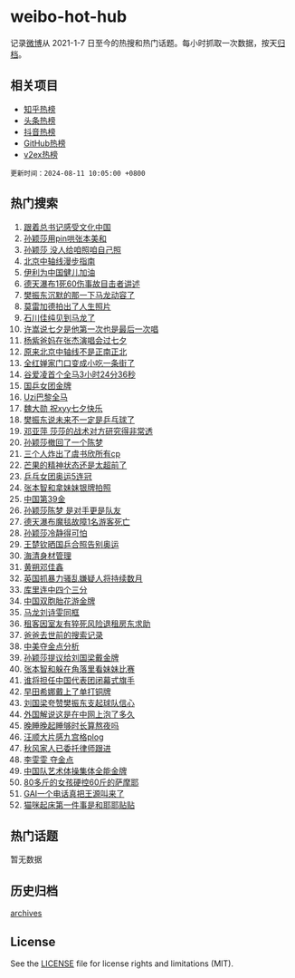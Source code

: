# weibo-hot-hub

记录[微博](https://www.weibo.com)从 2021-1-7 日至今的热搜和热门话题。每小时抓取一次数据，按天[归档](archives)。

## 相关项目

- [知乎热榜](https://github.com/lonnyzhang423/zhihu-hot-hub)
- [头条热榜](https://github.com/lonnyzhang423/toutiao-hot-hub)
- [抖音热榜](https://github.com/lonnyzhang423/douyin-hot-hub)
- [GitHub热榜](https://github.com/lonnyzhang423/github-hot-hub)
- [v2ex热榜](https://github.com/lonnyzhang423/v2ex-hot-hub)


`更新时间：2024-08-11 10:05:00 +0800`

## 热门搜索

1. [跟着总书记感受文化中国](https://m.weibo.cn/search?containerid=100103type%3D1%26t%3D10%26q%3D%23%E8%B7%9F%E7%9D%80%E6%80%BB%E4%B9%A6%E8%AE%B0%E6%84%9F%E5%8F%97%E6%96%87%E5%8C%96%E4%B8%AD%E5%9B%BD%23&stream_entry_id=51&isnewpage=1&extparam=seat%3D1%26stream_entry_id%3D51%26c_type%3D51%26dgr%3D0%26cate%3D10103%26q%3D%2523%25E8%25B7%259F%25E7%259D%2580%25E6%2580%25BB%25E4%25B9%25A6%25E8%25AE%25B0%25E6%2584%259F%25E5%258F%2597%25E6%2596%2587%25E5%258C%2596%25E4%25B8%25AD%25E5%259B%25BD%2523%26pos%3D0%26filter_type%3Drealtimehot%26display_time%3D1723341899%26pre_seqid%3D172334189917601831792)
1. [孙颖莎用pin哄张本美和](https://m.weibo.cn/search?containerid=100103type%3D1%26t%3D10%26q%3D%23%E5%AD%99%E9%A2%96%E8%8E%8E%E7%94%A8pin%E5%93%84%E5%BC%A0%E6%9C%AC%E7%BE%8E%E5%92%8C%23&stream_entry_id=31&isnewpage=1&extparam=seat%3D1%26stream_entry_id%3D31%26q%3D%2523%25E5%25AD%2599%25E9%25A2%2596%25E8%258E%258E%25E7%2594%25A8pin%25E5%2593%2584%25E5%25BC%25A0%25E6%259C%25AC%25E7%25BE%258E%25E5%2592%258C%2523%26dgr%3D0%26band_rank%3D1%26pos%3D0%26filter_type%3Drealtimehot%26c_type%3D31%26lcate%3D5001%26cate%3D5001%26realpos%3D1%26flag%3D1%26display_time%3D1723341899%26pre_seqid%3D172334189917601831792)
1. [孙颖莎 没人给咱照咱自己照](https://m.weibo.cn/search?containerid=100103type%3D1%26t%3D10%26q%3D%E5%AD%99%E9%A2%96%E8%8E%8E+%E6%B2%A1%E4%BA%BA%E7%BB%99%E5%92%B1%E7%85%A7%E5%92%B1%E8%87%AA%E5%B7%B1%E7%85%A7&stream_entry_id=31&isnewpage=1&extparam=seat%3D1%26stream_entry_id%3D31%26q%3D%25E5%25AD%2599%25E9%25A2%2596%25E8%258E%258E%2520%25E6%25B2%25A1%25E4%25BA%25BA%25E7%25BB%2599%25E5%2592%25B1%25E7%2585%25A7%25E5%2592%25B1%25E8%2587%25AA%25E5%25B7%25B1%25E7%2585%25A7%26dgr%3D0%26band_rank%3D2%26pos%3D1%26filter_type%3Drealtimehot%26c_type%3D31%26lcate%3D5001%26cate%3D5001%26realpos%3D2%26flag%3D1%26display_time%3D1723341899%26pre_seqid%3D172334189917601831792)
1. [北京中轴线漫步指南](https://m.weibo.cn/search?containerid=100103type%3D1%26t%3D10%26q%3D%23%E5%8C%97%E4%BA%AC%E4%B8%AD%E8%BD%B4%E7%BA%BF%E6%BC%AB%E6%AD%A5%E6%8C%87%E5%8D%97%23&stream_entry_id=31&isnewpage=1&extparam=seat%3D1%26stream_entry_id%3D31%26q%3D%2523%25E5%258C%2597%25E4%25BA%25AC%25E4%25B8%25AD%25E8%25BD%25B4%25E7%25BA%25BF%25E6%25BC%25AB%25E6%25AD%25A5%25E6%258C%2587%25E5%258D%2597%2523%26dgr%3D0%26band_rank%3D3%26pos%3D2%26filter_type%3Drealtimehot%26c_type%3D31%26lcate%3D5001%26cate%3D5001%26realpos%3D3%26flag%3D0%26display_time%3D1723341899%26pre_seqid%3D172334189917601831792)
1. [伊利为中国健儿加油](https://m.weibo.cn/search?containerid=100103type%3D1%26t%3D10%26q%3D%23%E4%BC%8A%E5%88%A9%E4%B8%BA%E4%B8%AD%E5%9B%BD%E5%81%A5%E5%84%BF%E5%8A%A0%E6%B2%B9%23&stream_entry_id=31&isnewpage=1&extparam=seat%3D1%26stream_entry_id%3D31%26q%3D%2523%25E4%25BC%258A%25E5%2588%25A9%25E4%25B8%25BA%25E4%25B8%25AD%25E5%259B%25BD%25E5%2581%25A5%25E5%2584%25BF%25E5%258A%25A0%25E6%25B2%25B9%2523%26dgr%3D0%26band_rank%3D4%26adid%3D250066%26is_ad_pos%3D1%26filter_type%3Drealtimehot%26topic_ad%3D1%26c_type%3D31%26lcate%3D5001%26pos%3D3%26cate%3D5001%26display_time%3D1723341899%26pre_seqid%3D172334189917601831792)
1. [德天瀑布1死60伤事故目击者讲述](https://m.weibo.cn/search?containerid=100103type%3D1%26t%3D10%26q%3D%23%E5%BE%B7%E5%A4%A9%E7%80%91%E5%B8%831%E6%AD%BB60%E4%BC%A4%E4%BA%8B%E6%95%85%E7%9B%AE%E5%87%BB%E8%80%85%E8%AE%B2%E8%BF%B0%23&stream_entry_id=31&isnewpage=1&extparam=seat%3D1%26stream_entry_id%3D31%26q%3D%2523%25E5%25BE%25B7%25E5%25A4%25A9%25E7%2580%2591%25E5%25B8%25831%25E6%25AD%25BB60%25E4%25BC%25A4%25E4%25BA%258B%25E6%2595%2585%25E7%259B%25AE%25E5%2587%25BB%25E8%2580%2585%25E8%25AE%25B2%25E8%25BF%25B0%2523%26dgr%3D0%26band_rank%3D4%26pos%3D4%26filter_type%3Drealtimehot%26c_type%3D31%26lcate%3D5001%26cate%3D5001%26realpos%3D4%26flag%3D1%26display_time%3D1723341899%26pre_seqid%3D172334189917601831792)
1. [樊振东沉默的那一下马龙动容了](https://m.weibo.cn/search?containerid=100103type%3D1%26t%3D10%26q%3D%23%E6%A8%8A%E6%8C%AF%E4%B8%9C%E6%B2%89%E9%BB%98%E7%9A%84%E9%82%A3%E4%B8%80%E4%B8%8B%E9%A9%AC%E9%BE%99%E5%8A%A8%E5%AE%B9%E4%BA%86%23&stream_entry_id=31&isnewpage=1&extparam=seat%3D1%26stream_entry_id%3D31%26q%3D%2523%25E6%25A8%258A%25E6%258C%25AF%25E4%25B8%259C%25E6%25B2%2589%25E9%25BB%2598%25E7%259A%2584%25E9%2582%25A3%25E4%25B8%2580%25E4%25B8%258B%25E9%25A9%25AC%25E9%25BE%2599%25E5%258A%25A8%25E5%25AE%25B9%25E4%25BA%2586%2523%26dgr%3D0%26band_rank%3D5%26pos%3D5%26filter_type%3Drealtimehot%26c_type%3D31%26lcate%3D5001%26cate%3D5001%26realpos%3D5%26flag%3D1%26display_time%3D1723341899%26pre_seqid%3D172334189917601831792)
1. [莫雷加德拍出了人生照片](https://m.weibo.cn/search?containerid=100103type%3D1%26t%3D10%26q%3D%E8%8E%AB%E9%9B%B7%E5%8A%A0%E5%BE%B7%E6%8B%8D%E5%87%BA%E4%BA%86%E4%BA%BA%E7%94%9F%E7%85%A7%E7%89%87&stream_entry_id=31&isnewpage=1&extparam=seat%3D1%26stream_entry_id%3D31%26q%3D%25E8%258E%25AB%25E9%259B%25B7%25E5%258A%25A0%25E5%25BE%25B7%25E6%258B%258D%25E5%2587%25BA%25E4%25BA%2586%25E4%25BA%25BA%25E7%2594%259F%25E7%2585%25A7%25E7%2589%2587%26dgr%3D0%26band_rank%3D6%26pos%3D6%26filter_type%3Drealtimehot%26c_type%3D31%26lcate%3D5001%26cate%3D5001%26realpos%3D6%26flag%3D2%26display_time%3D1723341899%26pre_seqid%3D172334189917601831792)
1. [石川佳纯见到马龙了](https://m.weibo.cn/search?containerid=100103type%3D1%26t%3D10%26q%3D%23%E7%9F%B3%E5%B7%9D%E4%BD%B3%E7%BA%AF%E8%A7%81%E5%88%B0%E9%A9%AC%E9%BE%99%E4%BA%86%23&stream_entry_id=31&isnewpage=1&extparam=seat%3D1%26stream_entry_id%3D31%26q%3D%2523%25E7%259F%25B3%25E5%25B7%259D%25E4%25BD%25B3%25E7%25BA%25AF%25E8%25A7%2581%25E5%2588%25B0%25E9%25A9%25AC%25E9%25BE%2599%25E4%25BA%2586%2523%26dgr%3D0%26band_rank%3D7%26pos%3D7%26filter_type%3Drealtimehot%26c_type%3D31%26lcate%3D5001%26cate%3D5001%26realpos%3D7%26flag%3D0%26display_time%3D1723341899%26pre_seqid%3D172334189917601831792)
1. [许嵩说七夕是他第一次也是最后一次唱](https://m.weibo.cn/search?containerid=100103type%3D1%26t%3D10%26q%3D%23%E8%AE%B8%E5%B5%A9%E8%AF%B4%E4%B8%83%E5%A4%95%E6%98%AF%E4%BB%96%E7%AC%AC%E4%B8%80%E6%AC%A1%E4%B9%9F%E6%98%AF%E6%9C%80%E5%90%8E%E4%B8%80%E6%AC%A1%E5%94%B1%23&stream_entry_id=31&isnewpage=1&extparam=seat%3D1%26stream_entry_id%3D31%26q%3D%2523%25E8%25AE%25B8%25E5%25B5%25A9%25E8%25AF%25B4%25E4%25B8%2583%25E5%25A4%2595%25E6%2598%25AF%25E4%25BB%2596%25E7%25AC%25AC%25E4%25B8%2580%25E6%25AC%25A1%25E4%25B9%259F%25E6%2598%25AF%25E6%259C%2580%25E5%2590%258E%25E4%25B8%2580%25E6%25AC%25A1%25E5%2594%25B1%2523%26dgr%3D0%26band_rank%3D8%26pos%3D8%26filter_type%3Drealtimehot%26c_type%3D31%26lcate%3D5001%26cate%3D5001%26realpos%3D8%26flag%3D2%26display_time%3D1723341899%26pre_seqid%3D172334189917601831792)
1. [杨紫爸妈在张杰演唱会过七夕](https://m.weibo.cn/search?containerid=100103type%3D1%26t%3D10%26q%3D%23%E6%9D%A8%E7%B4%AB%E7%88%B8%E5%A6%88%E5%9C%A8%E5%BC%A0%E6%9D%B0%E6%BC%94%E5%94%B1%E4%BC%9A%E8%BF%87%E4%B8%83%E5%A4%95%23&stream_entry_id=31&isnewpage=1&extparam=seat%3D1%26stream_entry_id%3D31%26q%3D%2523%25E6%259D%25A8%25E7%25B4%25AB%25E7%2588%25B8%25E5%25A6%2588%25E5%259C%25A8%25E5%25BC%25A0%25E6%259D%25B0%25E6%25BC%2594%25E5%2594%25B1%25E4%25BC%259A%25E8%25BF%2587%25E4%25B8%2583%25E5%25A4%2595%2523%26dgr%3D0%26band_rank%3D9%26pos%3D9%26filter_type%3Drealtimehot%26c_type%3D31%26lcate%3D5001%26cate%3D5001%26realpos%3D9%26flag%3D2%26display_time%3D1723341899%26pre_seqid%3D172334189917601831792)
1. [原来北京中轴线不是正南正北](https://m.weibo.cn/search?containerid=100103type%3D1%26t%3D10%26q%3D%23%E5%8E%9F%E6%9D%A5%E5%8C%97%E4%BA%AC%E4%B8%AD%E8%BD%B4%E7%BA%BF%E4%B8%8D%E6%98%AF%E6%AD%A3%E5%8D%97%E6%AD%A3%E5%8C%97%23&stream_entry_id=31&isnewpage=1&extparam=seat%3D1%26stream_entry_id%3D31%26q%3D%2523%25E5%258E%259F%25E6%259D%25A5%25E5%258C%2597%25E4%25BA%25AC%25E4%25B8%25AD%25E8%25BD%25B4%25E7%25BA%25BF%25E4%25B8%258D%25E6%2598%25AF%25E6%25AD%25A3%25E5%258D%2597%25E6%25AD%25A3%25E5%258C%2597%2523%26dgr%3D0%26band_rank%3D10%26pos%3D10%26filter_type%3Drealtimehot%26c_type%3D31%26lcate%3D5001%26cate%3D5001%26realpos%3D10%26flag%3D1%26display_time%3D1723341899%26pre_seqid%3D172334189917601831792)
1. [全红婵家门口变成小吃一条街了](https://m.weibo.cn/search?containerid=100103type%3D1%26t%3D10%26q%3D%23%E5%85%A8%E7%BA%A2%E5%A9%B5%E5%AE%B6%E9%97%A8%E5%8F%A3%E5%8F%98%E6%88%90%E5%B0%8F%E5%90%83%E4%B8%80%E6%9D%A1%E8%A1%97%E4%BA%86%23&stream_entry_id=31&isnewpage=1&extparam=seat%3D1%26stream_entry_id%3D31%26q%3D%2523%25E5%2585%25A8%25E7%25BA%25A2%25E5%25A9%25B5%25E5%25AE%25B6%25E9%2597%25A8%25E5%258F%25A3%25E5%258F%2598%25E6%2588%2590%25E5%25B0%258F%25E5%2590%2583%25E4%25B8%2580%25E6%259D%25A1%25E8%25A1%2597%25E4%25BA%2586%2523%26dgr%3D0%26band_rank%3D11%26pos%3D11%26filter_type%3Drealtimehot%26c_type%3D31%26lcate%3D5001%26cate%3D5001%26realpos%3D11%26flag%3D2%26display_time%3D1723341899%26pre_seqid%3D172334189917601831792)
1. [谷爱凌首个全马3小时24分36秒](https://m.weibo.cn/search?containerid=100103type%3D1%26t%3D10%26q%3D%23%E8%B0%B7%E7%88%B1%E5%87%8C%E9%A6%96%E4%B8%AA%E5%85%A8%E9%A9%AC3%E5%B0%8F%E6%97%B624%E5%88%8636%E7%A7%92%23&stream_entry_id=31&isnewpage=1&extparam=seat%3D1%26stream_entry_id%3D31%26q%3D%2523%25E8%25B0%25B7%25E7%2588%25B1%25E5%2587%258C%25E9%25A6%2596%25E4%25B8%25AA%25E5%2585%25A8%25E9%25A9%25AC3%25E5%25B0%258F%25E6%2597%25B624%25E5%2588%258636%25E7%25A7%2592%2523%26dgr%3D0%26band_rank%3D12%26pos%3D12%26filter_type%3Drealtimehot%26c_type%3D31%26lcate%3D5001%26cate%3D5001%26realpos%3D12%26flag%3D2%26display_time%3D1723341899%26pre_seqid%3D172334189917601831792)
1. [国乒女团金牌](https://m.weibo.cn/search?containerid=100103type%3D1%26t%3D10%26q%3D%23%E5%9B%BD%E4%B9%92%E5%A5%B3%E5%9B%A2%E9%87%91%E7%89%8C%23&stream_entry_id=31&isnewpage=1&extparam=seat%3D1%26stream_entry_id%3D31%26q%3D%2523%25E5%259B%25BD%25E4%25B9%2592%25E5%25A5%25B3%25E5%259B%25A2%25E9%2587%2591%25E7%2589%258C%2523%26dgr%3D0%26band_rank%3D13%26pos%3D13%26filter_type%3Drealtimehot%26c_type%3D31%26lcate%3D5001%26cate%3D5001%26realpos%3D13%26flag%3D0%26display_time%3D1723341899%26pre_seqid%3D172334189917601831792)
1. [Uzi巴黎全马](https://m.weibo.cn/search?containerid=100103type%3D1%26t%3D10%26q%3DUzi%E5%B7%B4%E9%BB%8E%E5%85%A8%E9%A9%AC&stream_entry_id=31&isnewpage=1&extparam=seat%3D1%26stream_entry_id%3D31%26q%3DUzi%25E5%25B7%25B4%25E9%25BB%258E%25E5%2585%25A8%25E9%25A9%25AC%26dgr%3D0%26band_rank%3D14%26pos%3D14%26filter_type%3Drealtimehot%26c_type%3D31%26lcate%3D5001%26cate%3D5001%26realpos%3D14%26flag%3D1%26display_time%3D1723341899%26pre_seqid%3D172334189917601831792)
1. [魏大勋 祝xyy七夕快乐](https://m.weibo.cn/search?containerid=100103type%3D1%26t%3D10%26q%3D%E9%AD%8F%E5%A4%A7%E5%8B%8B+%E7%A5%9Dxyy%E4%B8%83%E5%A4%95%E5%BF%AB%E4%B9%90&stream_entry_id=31&isnewpage=1&extparam=seat%3D1%26stream_entry_id%3D31%26q%3D%25E9%25AD%258F%25E5%25A4%25A7%25E5%258B%258B%2520%25E7%25A5%259Dxyy%25E4%25B8%2583%25E5%25A4%2595%25E5%25BF%25AB%25E4%25B9%2590%26dgr%3D0%26band_rank%3D15%26pos%3D15%26filter_type%3Drealtimehot%26c_type%3D31%26lcate%3D5001%26cate%3D5001%26realpos%3D15%26flag%3D2%26display_time%3D1723341899%26pre_seqid%3D172334189917601831792)
1. [樊振东说未来不一定是乒乓球了](https://m.weibo.cn/search?containerid=100103type%3D1%26t%3D10%26q%3D%23%E6%A8%8A%E6%8C%AF%E4%B8%9C%E8%AF%B4%E6%9C%AA%E6%9D%A5%E4%B8%8D%E4%B8%80%E5%AE%9A%E6%98%AF%E4%B9%92%E4%B9%93%E7%90%83%E4%BA%86%23&stream_entry_id=31&isnewpage=1&extparam=seat%3D1%26stream_entry_id%3D31%26q%3D%2523%25E6%25A8%258A%25E6%258C%25AF%25E4%25B8%259C%25E8%25AF%25B4%25E6%259C%25AA%25E6%259D%25A5%25E4%25B8%258D%25E4%25B8%2580%25E5%25AE%259A%25E6%2598%25AF%25E4%25B9%2592%25E4%25B9%2593%25E7%2590%2583%25E4%25BA%2586%2523%26dgr%3D0%26band_rank%3D16%26pos%3D16%26filter_type%3Drealtimehot%26c_type%3D31%26lcate%3D5001%26cate%3D5001%26realpos%3D16%26flag%3D0%26display_time%3D1723341899%26pre_seqid%3D172334189917601831792)
1. [邓亚萍 莎莎的战术对方研究得非常透](https://m.weibo.cn/search?containerid=100103type%3D1%26t%3D10%26q%3D%E9%82%93%E4%BA%9A%E8%90%8D+%E8%8E%8E%E8%8E%8E%E7%9A%84%E6%88%98%E6%9C%AF%E5%AF%B9%E6%96%B9%E7%A0%94%E7%A9%B6%E5%BE%97%E9%9D%9E%E5%B8%B8%E9%80%8F&stream_entry_id=31&isnewpage=1&extparam=seat%3D1%26stream_entry_id%3D31%26q%3D%25E9%2582%2593%25E4%25BA%259A%25E8%2590%258D%2520%25E8%258E%258E%25E8%258E%258E%25E7%259A%2584%25E6%2588%2598%25E6%259C%25AF%25E5%25AF%25B9%25E6%2596%25B9%25E7%25A0%2594%25E7%25A9%25B6%25E5%25BE%2597%25E9%259D%259E%25E5%25B8%25B8%25E9%2580%258F%26dgr%3D0%26band_rank%3D17%26pos%3D17%26filter_type%3Drealtimehot%26c_type%3D31%26lcate%3D5001%26cate%3D5001%26realpos%3D17%26flag%3D1%26display_time%3D1723341899%26pre_seqid%3D172334189917601831792)
1. [孙颖莎撤回了一个陈梦](https://m.weibo.cn/search?containerid=100103type%3D1%26t%3D10%26q%3D%23%E5%AD%99%E9%A2%96%E8%8E%8E%E6%92%A4%E5%9B%9E%E4%BA%86%E4%B8%80%E4%B8%AA%E9%99%88%E6%A2%A6%23&stream_entry_id=31&isnewpage=1&extparam=seat%3D1%26stream_entry_id%3D31%26q%3D%2523%25E5%25AD%2599%25E9%25A2%2596%25E8%258E%258E%25E6%2592%25A4%25E5%259B%259E%25E4%25BA%2586%25E4%25B8%2580%25E4%25B8%25AA%25E9%2599%2588%25E6%25A2%25A6%2523%26dgr%3D0%26band_rank%3D18%26pos%3D18%26filter_type%3Drealtimehot%26c_type%3D31%26lcate%3D5001%26cate%3D5001%26realpos%3D18%26flag%3D2%26display_time%3D1723341899%26pre_seqid%3D172334189917601831792)
1. [三个人炸出了虞书欣所有cp](https://m.weibo.cn/search?containerid=100103type%3D1%26t%3D10%26q%3D%E4%B8%89%E4%B8%AA%E4%BA%BA%E7%82%B8%E5%87%BA%E4%BA%86%E8%99%9E%E4%B9%A6%E6%AC%A3%E6%89%80%E6%9C%89cp&stream_entry_id=31&isnewpage=1&extparam=seat%3D1%26stream_entry_id%3D31%26q%3D%25E4%25B8%2589%25E4%25B8%25AA%25E4%25BA%25BA%25E7%2582%25B8%25E5%2587%25BA%25E4%25BA%2586%25E8%2599%259E%25E4%25B9%25A6%25E6%25AC%25A3%25E6%2589%2580%25E6%259C%2589cp%26dgr%3D0%26band_rank%3D19%26pos%3D19%26filter_type%3Drealtimehot%26c_type%3D31%26lcate%3D5001%26cate%3D5001%26realpos%3D19%26flag%3D0%26display_time%3D1723341899%26pre_seqid%3D172334189917601831792)
1. [芒果的精神状态还是太超前了](https://m.weibo.cn/search?containerid=100103type%3D1%26t%3D10%26q%3D%E8%8A%92%E6%9E%9C%E7%9A%84%E7%B2%BE%E7%A5%9E%E7%8A%B6%E6%80%81%E8%BF%98%E6%98%AF%E5%A4%AA%E8%B6%85%E5%89%8D%E4%BA%86&stream_entry_id=31&isnewpage=1&extparam=seat%3D1%26stream_entry_id%3D31%26q%3D%25E8%258A%2592%25E6%259E%259C%25E7%259A%2584%25E7%25B2%25BE%25E7%25A5%259E%25E7%258A%25B6%25E6%2580%2581%25E8%25BF%2598%25E6%2598%25AF%25E5%25A4%25AA%25E8%25B6%2585%25E5%2589%258D%25E4%25BA%2586%26dgr%3D0%26band_rank%3D20%26pos%3D20%26filter_type%3Drealtimehot%26c_type%3D31%26lcate%3D5001%26cate%3D5001%26realpos%3D20%26flag%3D0%26display_time%3D1723341899%26pre_seqid%3D172334189917601831792)
1. [乒乓女团奥运5连冠](https://m.weibo.cn/search?containerid=100103type%3D1%26t%3D10%26q%3D%23%E4%B9%92%E4%B9%93%E5%A5%B3%E5%9B%A2%E5%A5%A5%E8%BF%905%E8%BF%9E%E5%86%A0%23&stream_entry_id=31&isnewpage=1&extparam=seat%3D1%26stream_entry_id%3D31%26q%3D%2523%25E4%25B9%2592%25E4%25B9%2593%25E5%25A5%25B3%25E5%259B%25A2%25E5%25A5%25A5%25E8%25BF%25905%25E8%25BF%259E%25E5%2586%25A0%2523%26dgr%3D0%26band_rank%3D21%26pos%3D21%26filter_type%3Drealtimehot%26c_type%3D31%26lcate%3D5001%26cate%3D5001%26realpos%3D21%26flag%3D0%26display_time%3D1723341899%26pre_seqid%3D172334189917601831792)
1. [张本智和拿妹妹银牌拍照](https://m.weibo.cn/search?containerid=100103type%3D1%26t%3D10%26q%3D%23%E5%BC%A0%E6%9C%AC%E6%99%BA%E5%92%8C%E6%8B%BF%E5%A6%B9%E5%A6%B9%E9%93%B6%E7%89%8C%E6%8B%8D%E7%85%A7%23&stream_entry_id=31&isnewpage=1&extparam=seat%3D1%26stream_entry_id%3D31%26q%3D%2523%25E5%25BC%25A0%25E6%259C%25AC%25E6%2599%25BA%25E5%2592%258C%25E6%258B%25BF%25E5%25A6%25B9%25E5%25A6%25B9%25E9%2593%25B6%25E7%2589%258C%25E6%258B%258D%25E7%2585%25A7%2523%26dgr%3D0%26band_rank%3D22%26pos%3D22%26filter_type%3Drealtimehot%26c_type%3D31%26lcate%3D5001%26cate%3D5001%26realpos%3D22%26flag%3D2%26display_time%3D1723341899%26pre_seqid%3D172334189917601831792)
1. [中国第39金](https://m.weibo.cn/search?containerid=100103type%3D1%26t%3D10%26q%3D%23%E4%B8%AD%E5%9B%BD%E7%AC%AC39%E9%87%91%23&stream_entry_id=31&isnewpage=1&extparam=seat%3D1%26stream_entry_id%3D31%26q%3D%2523%25E4%25B8%25AD%25E5%259B%25BD%25E7%25AC%25AC39%25E9%2587%2591%2523%26dgr%3D0%26band_rank%3D23%26pos%3D23%26filter_type%3Drealtimehot%26c_type%3D31%26lcate%3D5001%26cate%3D5001%26realpos%3D23%26flag%3D2%26display_time%3D1723341899%26pre_seqid%3D172334189917601831792)
1. [孙颖莎陈梦 是对手更是队友](https://m.weibo.cn/search?containerid=100103type%3D1%26t%3D10%26q%3D%E5%AD%99%E9%A2%96%E8%8E%8E%E9%99%88%E6%A2%A6+%E6%98%AF%E5%AF%B9%E6%89%8B%E6%9B%B4%E6%98%AF%E9%98%9F%E5%8F%8B&stream_entry_id=31&isnewpage=1&extparam=seat%3D1%26stream_entry_id%3D31%26q%3D%25E5%25AD%2599%25E9%25A2%2596%25E8%258E%258E%25E9%2599%2588%25E6%25A2%25A6%2520%25E6%2598%25AF%25E5%25AF%25B9%25E6%2589%258B%25E6%259B%25B4%25E6%2598%25AF%25E9%2598%259F%25E5%258F%258B%26dgr%3D0%26band_rank%3D24%26pos%3D24%26filter_type%3Drealtimehot%26c_type%3D31%26lcate%3D5001%26cate%3D5001%26realpos%3D24%26flag%3D0%26display_time%3D1723341899%26pre_seqid%3D172334189917601831792)
1. [德天瀑布魔毯故障1名游客死亡](https://m.weibo.cn/search?containerid=100103type%3D1%26t%3D10%26q%3D%23%E5%BE%B7%E5%A4%A9%E7%80%91%E5%B8%83%E9%AD%94%E6%AF%AF%E6%95%85%E9%9A%9C1%E5%90%8D%E6%B8%B8%E5%AE%A2%E6%AD%BB%E4%BA%A1%23&stream_entry_id=31&isnewpage=1&extparam=seat%3D1%26stream_entry_id%3D31%26q%3D%2523%25E5%25BE%25B7%25E5%25A4%25A9%25E7%2580%2591%25E5%25B8%2583%25E9%25AD%2594%25E6%25AF%25AF%25E6%2595%2585%25E9%259A%259C1%25E5%2590%258D%25E6%25B8%25B8%25E5%25AE%25A2%25E6%25AD%25BB%25E4%25BA%25A1%2523%26dgr%3D0%26band_rank%3D25%26pos%3D25%26filter_type%3Drealtimehot%26c_type%3D31%26lcate%3D5001%26cate%3D5001%26realpos%3D25%26flag%3D0%26display_time%3D1723341899%26pre_seqid%3D172334189917601831792)
1. [孙颖莎冷静得可怕](https://m.weibo.cn/search?containerid=100103type%3D1%26t%3D10%26q%3D%23%E5%AD%99%E9%A2%96%E8%8E%8E%E5%86%B7%E9%9D%99%E5%BE%97%E5%8F%AF%E6%80%95%23&stream_entry_id=31&isnewpage=1&extparam=seat%3D1%26stream_entry_id%3D31%26q%3D%2523%25E5%25AD%2599%25E9%25A2%2596%25E8%258E%258E%25E5%2586%25B7%25E9%259D%2599%25E5%25BE%2597%25E5%258F%25AF%25E6%2580%2595%2523%26dgr%3D0%26band_rank%3D26%26pos%3D26%26filter_type%3Drealtimehot%26c_type%3D31%26lcate%3D5001%26cate%3D5001%26realpos%3D26%26flag%3D0%26display_time%3D1723341899%26pre_seqid%3D172334189917601831792)
1. [王楚钦晒国乒合照告别奥运](https://m.weibo.cn/search?containerid=100103type%3D1%26t%3D10%26q%3D%23%E7%8E%8B%E6%A5%9A%E9%92%A6%E6%99%92%E5%9B%BD%E4%B9%92%E5%90%88%E7%85%A7%E5%91%8A%E5%88%AB%E5%A5%A5%E8%BF%90%23&stream_entry_id=31&isnewpage=1&extparam=seat%3D1%26stream_entry_id%3D31%26q%3D%2523%25E7%258E%258B%25E6%25A5%259A%25E9%2592%25A6%25E6%2599%2592%25E5%259B%25BD%25E4%25B9%2592%25E5%2590%2588%25E7%2585%25A7%25E5%2591%258A%25E5%2588%25AB%25E5%25A5%25A5%25E8%25BF%2590%2523%26dgr%3D0%26band_rank%3D27%26pos%3D27%26filter_type%3Drealtimehot%26c_type%3D31%26lcate%3D5001%26cate%3D5001%26realpos%3D27%26flag%3D0%26display_time%3D1723341899%26pre_seqid%3D172334189917601831792)
1. [海清身材管理](https://m.weibo.cn/search?containerid=100103type%3D1%26t%3D10%26q%3D%23%E6%B5%B7%E6%B8%85%E8%BA%AB%E6%9D%90%E7%AE%A1%E7%90%86%23&stream_entry_id=31&isnewpage=1&extparam=seat%3D1%26stream_entry_id%3D31%26q%3D%2523%25E6%25B5%25B7%25E6%25B8%2585%25E8%25BA%25AB%25E6%259D%2590%25E7%25AE%25A1%25E7%2590%2586%2523%26dgr%3D0%26band_rank%3D28%26pos%3D28%26filter_type%3Drealtimehot%26c_type%3D31%26lcate%3D5001%26cate%3D5001%26realpos%3D28%26flag%3D1%26display_time%3D1723341899%26pre_seqid%3D172334189917601831792)
1. [黄朔邓佳鑫](https://m.weibo.cn/search?containerid=100103type%3D1%26t%3D10%26q%3D%E9%BB%84%E6%9C%94%E9%82%93%E4%BD%B3%E9%91%AB&stream_entry_id=31&isnewpage=1&extparam=seat%3D1%26stream_entry_id%3D31%26q%3D%25E9%25BB%2584%25E6%259C%2594%25E9%2582%2593%25E4%25BD%25B3%25E9%2591%25AB%26dgr%3D0%26band_rank%3D29%26pos%3D29%26filter_type%3Drealtimehot%26c_type%3D31%26lcate%3D5001%26cate%3D5001%26realpos%3D29%26flag%3D0%26display_time%3D1723341899%26pre_seqid%3D172334189917601831792)
1. [英国抓暴力骚乱嫌疑人将持续数月](https://m.weibo.cn/search?containerid=100103type%3D1%26t%3D10%26q%3D%23%E8%8B%B1%E5%9B%BD%E6%8A%93%E6%9A%B4%E5%8A%9B%E9%AA%9A%E4%B9%B1%E5%AB%8C%E7%96%91%E4%BA%BA%E5%B0%86%E6%8C%81%E7%BB%AD%E6%95%B0%E6%9C%88%23&stream_entry_id=31&isnewpage=1&extparam=seat%3D1%26stream_entry_id%3D31%26q%3D%2523%25E8%258B%25B1%25E5%259B%25BD%25E6%258A%2593%25E6%259A%25B4%25E5%258A%259B%25E9%25AA%259A%25E4%25B9%25B1%25E5%25AB%258C%25E7%2596%2591%25E4%25BA%25BA%25E5%25B0%2586%25E6%258C%2581%25E7%25BB%25AD%25E6%2595%25B0%25E6%259C%2588%2523%26dgr%3D0%26band_rank%3D30%26pos%3D30%26filter_type%3Drealtimehot%26c_type%3D31%26lcate%3D5001%26cate%3D5001%26realpos%3D30%26flag%3D1%26display_time%3D1723341899%26pre_seqid%3D172334189917601831792)
1. [库里连中四个三分](https://m.weibo.cn/search?containerid=100103type%3D1%26t%3D10%26q%3D%E5%BA%93%E9%87%8C%E8%BF%9E%E4%B8%AD%E5%9B%9B%E4%B8%AA%E4%B8%89%E5%88%86&stream_entry_id=31&isnewpage=1&extparam=seat%3D1%26stream_entry_id%3D31%26q%3D%25E5%25BA%2593%25E9%2587%258C%25E8%25BF%259E%25E4%25B8%25AD%25E5%259B%259B%25E4%25B8%25AA%25E4%25B8%2589%25E5%2588%2586%26dgr%3D0%26band_rank%3D31%26pos%3D31%26filter_type%3Drealtimehot%26c_type%3D31%26lcate%3D5001%26cate%3D5001%26realpos%3D31%26flag%3D0%26display_time%3D1723341899%26pre_seqid%3D172334189917601831792)
1. [中国双胞胎花游金牌](https://m.weibo.cn/search?containerid=100103type%3D1%26t%3D10%26q%3D%23%E4%B8%AD%E5%9B%BD%E5%8F%8C%E8%83%9E%E8%83%8E%E8%8A%B1%E6%B8%B8%E9%87%91%E7%89%8C%23&stream_entry_id=31&isnewpage=1&extparam=seat%3D1%26stream_entry_id%3D31%26q%3D%2523%25E4%25B8%25AD%25E5%259B%25BD%25E5%258F%258C%25E8%2583%259E%25E8%2583%258E%25E8%258A%25B1%25E6%25B8%25B8%25E9%2587%2591%25E7%2589%258C%2523%26dgr%3D0%26band_rank%3D32%26pos%3D32%26filter_type%3Drealtimehot%26c_type%3D31%26lcate%3D5001%26cate%3D5001%26realpos%3D32%26flag%3D0%26display_time%3D1723341899%26pre_seqid%3D172334189917601831792)
1. [马龙刘诗雯同框](https://m.weibo.cn/search?containerid=100103type%3D1%26t%3D10%26q%3D%23%E9%A9%AC%E9%BE%99%E5%88%98%E8%AF%97%E9%9B%AF%E5%90%8C%E6%A1%86%23&stream_entry_id=31&isnewpage=1&extparam=seat%3D1%26stream_entry_id%3D31%26q%3D%2523%25E9%25A9%25AC%25E9%25BE%2599%25E5%2588%2598%25E8%25AF%2597%25E9%259B%25AF%25E5%2590%258C%25E6%25A1%2586%2523%26dgr%3D0%26band_rank%3D33%26pos%3D33%26filter_type%3Drealtimehot%26c_type%3D31%26lcate%3D5001%26cate%3D5001%26realpos%3D33%26flag%3D1%26display_time%3D1723341899%26pre_seqid%3D172334189917601831792)
1. [租客因室友有猝死风险退租房东求助](https://m.weibo.cn/search?containerid=100103type%3D1%26t%3D10%26q%3D%23%E7%A7%9F%E5%AE%A2%E5%9B%A0%E5%AE%A4%E5%8F%8B%E6%9C%89%E7%8C%9D%E6%AD%BB%E9%A3%8E%E9%99%A9%E9%80%80%E7%A7%9F%E6%88%BF%E4%B8%9C%E6%B1%82%E5%8A%A9%23&stream_entry_id=31&isnewpage=1&extparam=seat%3D1%26stream_entry_id%3D31%26q%3D%2523%25E7%25A7%259F%25E5%25AE%25A2%25E5%259B%25A0%25E5%25AE%25A4%25E5%258F%258B%25E6%259C%2589%25E7%258C%259D%25E6%25AD%25BB%25E9%25A3%258E%25E9%2599%25A9%25E9%2580%2580%25E7%25A7%259F%25E6%2588%25BF%25E4%25B8%259C%25E6%25B1%2582%25E5%258A%25A9%2523%26dgr%3D0%26band_rank%3D34%26pos%3D34%26filter_type%3Drealtimehot%26c_type%3D31%26lcate%3D5001%26cate%3D5001%26realpos%3D34%26flag%3D1%26display_time%3D1723341899%26pre_seqid%3D172334189917601831792)
1. [爸爸去世前的搜索记录](https://m.weibo.cn/search?containerid=100103type%3D1%26t%3D10%26q%3D%E7%88%B8%E7%88%B8%E5%8E%BB%E4%B8%96%E5%89%8D%E7%9A%84%E6%90%9C%E7%B4%A2%E8%AE%B0%E5%BD%95&stream_entry_id=31&isnewpage=1&extparam=seat%3D1%26stream_entry_id%3D31%26q%3D%25E7%2588%25B8%25E7%2588%25B8%25E5%258E%25BB%25E4%25B8%2596%25E5%2589%258D%25E7%259A%2584%25E6%2590%259C%25E7%25B4%25A2%25E8%25AE%25B0%25E5%25BD%2595%26dgr%3D0%26band_rank%3D35%26pos%3D35%26filter_type%3Drealtimehot%26c_type%3D31%26lcate%3D5001%26cate%3D5001%26realpos%3D35%26flag%3D0%26display_time%3D1723341899%26pre_seqid%3D172334189917601831792)
1. [中美夺金点分析](https://m.weibo.cn/search?containerid=100103type%3D1%26t%3D10%26q%3D%23%E4%B8%AD%E7%BE%8E%E5%A4%BA%E9%87%91%E7%82%B9%E5%88%86%E6%9E%90%23&stream_entry_id=31&isnewpage=1&extparam=seat%3D1%26stream_entry_id%3D31%26q%3D%2523%25E4%25B8%25AD%25E7%25BE%258E%25E5%25A4%25BA%25E9%2587%2591%25E7%2582%25B9%25E5%2588%2586%25E6%259E%2590%2523%26dgr%3D0%26band_rank%3D36%26pos%3D36%26filter_type%3Drealtimehot%26c_type%3D31%26lcate%3D5001%26cate%3D5001%26realpos%3D36%26flag%3D1%26display_time%3D1723341899%26pre_seqid%3D172334189917601831792)
1. [孙颖莎提议给刘国梁戴金牌](https://m.weibo.cn/search?containerid=100103type%3D1%26t%3D10%26q%3D%23%E5%AD%99%E9%A2%96%E8%8E%8E%E6%8F%90%E8%AE%AE%E7%BB%99%E5%88%98%E5%9B%BD%E6%A2%81%E6%88%B4%E9%87%91%E7%89%8C%23&stream_entry_id=31&isnewpage=1&extparam=seat%3D1%26stream_entry_id%3D31%26q%3D%2523%25E5%25AD%2599%25E9%25A2%2596%25E8%258E%258E%25E6%258F%2590%25E8%25AE%25AE%25E7%25BB%2599%25E5%2588%2598%25E5%259B%25BD%25E6%25A2%2581%25E6%2588%25B4%25E9%2587%2591%25E7%2589%258C%2523%26dgr%3D0%26band_rank%3D37%26pos%3D37%26filter_type%3Drealtimehot%26c_type%3D31%26lcate%3D5001%26cate%3D5001%26realpos%3D37%26flag%3D0%26display_time%3D1723341899%26pre_seqid%3D172334189917601831792)
1. [张本智和躲在角落里看妹妹比赛](https://m.weibo.cn/search?containerid=100103type%3D1%26t%3D10%26q%3D%23%E5%BC%A0%E6%9C%AC%E6%99%BA%E5%92%8C%E8%BA%B2%E5%9C%A8%E8%A7%92%E8%90%BD%E9%87%8C%E7%9C%8B%E5%A6%B9%E5%A6%B9%E6%AF%94%E8%B5%9B%23&stream_entry_id=31&isnewpage=1&extparam=seat%3D1%26stream_entry_id%3D31%26q%3D%2523%25E5%25BC%25A0%25E6%259C%25AC%25E6%2599%25BA%25E5%2592%258C%25E8%25BA%25B2%25E5%259C%25A8%25E8%25A7%2592%25E8%2590%25BD%25E9%2587%258C%25E7%259C%258B%25E5%25A6%25B9%25E5%25A6%25B9%25E6%25AF%2594%25E8%25B5%259B%2523%26dgr%3D0%26band_rank%3D38%26pos%3D38%26filter_type%3Drealtimehot%26c_type%3D31%26lcate%3D5001%26cate%3D5001%26realpos%3D38%26flag%3D0%26display_time%3D1723341899%26pre_seqid%3D172334189917601831792)
1. [谁将担任中国代表团闭幕式旗手](https://m.weibo.cn/search?containerid=100103type%3D1%26t%3D10%26q%3D%23%E8%B0%81%E5%B0%86%E6%8B%85%E4%BB%BB%E4%B8%AD%E5%9B%BD%E4%BB%A3%E8%A1%A8%E5%9B%A2%E9%97%AD%E5%B9%95%E5%BC%8F%E6%97%97%E6%89%8B%23&stream_entry_id=31&isnewpage=1&extparam=seat%3D1%26stream_entry_id%3D31%26q%3D%2523%25E8%25B0%2581%25E5%25B0%2586%25E6%258B%2585%25E4%25BB%25BB%25E4%25B8%25AD%25E5%259B%25BD%25E4%25BB%25A3%25E8%25A1%25A8%25E5%259B%25A2%25E9%2597%25AD%25E5%25B9%2595%25E5%25BC%258F%25E6%2597%2597%25E6%2589%258B%2523%26dgr%3D0%26band_rank%3D39%26pos%3D39%26filter_type%3Drealtimehot%26c_type%3D31%26lcate%3D5001%26cate%3D5001%26realpos%3D39%26flag%3D1%26display_time%3D1723341899%26pre_seqid%3D172334189917601831792)
1. [早田希娜戴上了单打铜牌](https://m.weibo.cn/search?containerid=100103type%3D1%26t%3D10%26q%3D%23%E6%97%A9%E7%94%B0%E5%B8%8C%E5%A8%9C%E6%88%B4%E4%B8%8A%E4%BA%86%E5%8D%95%E6%89%93%E9%93%9C%E7%89%8C%23&stream_entry_id=31&isnewpage=1&extparam=seat%3D1%26stream_entry_id%3D31%26q%3D%2523%25E6%2597%25A9%25E7%2594%25B0%25E5%25B8%258C%25E5%25A8%259C%25E6%2588%25B4%25E4%25B8%258A%25E4%25BA%2586%25E5%258D%2595%25E6%2589%2593%25E9%2593%259C%25E7%2589%258C%2523%26dgr%3D0%26band_rank%3D40%26pos%3D40%26filter_type%3Drealtimehot%26c_type%3D31%26lcate%3D5001%26cate%3D5001%26realpos%3D40%26flag%3D1%26display_time%3D1723341899%26pre_seqid%3D172334189917601831792)
1. [刘国梁夸赞樊振东支起球队信心](https://m.weibo.cn/search?containerid=100103type%3D1%26t%3D10%26q%3D%23%E5%88%98%E5%9B%BD%E6%A2%81%E5%A4%B8%E8%B5%9E%E6%A8%8A%E6%8C%AF%E4%B8%9C%E6%94%AF%E8%B5%B7%E7%90%83%E9%98%9F%E4%BF%A1%E5%BF%83%23&stream_entry_id=31&isnewpage=1&extparam=seat%3D1%26stream_entry_id%3D31%26q%3D%2523%25E5%2588%2598%25E5%259B%25BD%25E6%25A2%2581%25E5%25A4%25B8%25E8%25B5%259E%25E6%25A8%258A%25E6%258C%25AF%25E4%25B8%259C%25E6%2594%25AF%25E8%25B5%25B7%25E7%2590%2583%25E9%2598%259F%25E4%25BF%25A1%25E5%25BF%2583%2523%26dgr%3D0%26band_rank%3D41%26pos%3D41%26filter_type%3Drealtimehot%26c_type%3D31%26lcate%3D5001%26cate%3D5001%26realpos%3D41%26flag%3D1%26display_time%3D1723341899%26pre_seqid%3D172334189917601831792)
1. [外国解说这是在中网上泡了多久](https://m.weibo.cn/search?containerid=100103type%3D1%26t%3D10%26q%3D%E5%A4%96%E5%9B%BD%E8%A7%A3%E8%AF%B4%E8%BF%99%E6%98%AF%E5%9C%A8%E4%B8%AD%E7%BD%91%E4%B8%8A%E6%B3%A1%E4%BA%86%E5%A4%9A%E4%B9%85&stream_entry_id=31&isnewpage=1&extparam=seat%3D1%26stream_entry_id%3D31%26q%3D%25E5%25A4%2596%25E5%259B%25BD%25E8%25A7%25A3%25E8%25AF%25B4%25E8%25BF%2599%25E6%2598%25AF%25E5%259C%25A8%25E4%25B8%25AD%25E7%25BD%2591%25E4%25B8%258A%25E6%25B3%25A1%25E4%25BA%2586%25E5%25A4%259A%25E4%25B9%2585%26dgr%3D0%26band_rank%3D42%26pos%3D42%26filter_type%3Drealtimehot%26c_type%3D31%26lcate%3D5001%26cate%3D5001%26realpos%3D42%26flag%3D1%26display_time%3D1723341899%26pre_seqid%3D172334189917601831792)
1. [晚睡晚起睡够时长算熬夜吗](https://m.weibo.cn/search?containerid=100103type%3D1%26t%3D10%26q%3D%23%E6%99%9A%E7%9D%A1%E6%99%9A%E8%B5%B7%E7%9D%A1%E5%A4%9F%E6%97%B6%E9%95%BF%E7%AE%97%E7%86%AC%E5%A4%9C%E5%90%97%23&stream_entry_id=31&isnewpage=1&extparam=seat%3D1%26stream_entry_id%3D31%26q%3D%2523%25E6%2599%259A%25E7%259D%25A1%25E6%2599%259A%25E8%25B5%25B7%25E7%259D%25A1%25E5%25A4%259F%25E6%2597%25B6%25E9%2595%25BF%25E7%25AE%2597%25E7%2586%25AC%25E5%25A4%259C%25E5%2590%2597%2523%26dgr%3D0%26band_rank%3D43%26pos%3D43%26filter_type%3Drealtimehot%26c_type%3D31%26lcate%3D5001%26cate%3D5001%26realpos%3D43%26flag%3D0%26display_time%3D1723341899%26pre_seqid%3D172334189917601831792)
1. [汪顺大片感九宫格plog](https://m.weibo.cn/search?containerid=100103type%3D1%26t%3D10%26q%3D%E6%B1%AA%E9%A1%BA%E5%A4%A7%E7%89%87%E6%84%9F%E4%B9%9D%E5%AE%AB%E6%A0%BCplog&stream_entry_id=31&isnewpage=1&extparam=seat%3D1%26stream_entry_id%3D31%26q%3D%25E6%25B1%25AA%25E9%25A1%25BA%25E5%25A4%25A7%25E7%2589%2587%25E6%2584%259F%25E4%25B9%259D%25E5%25AE%25AB%25E6%25A0%25BCplog%26dgr%3D0%26band_rank%3D44%26pos%3D44%26filter_type%3Drealtimehot%26c_type%3D31%26lcate%3D5001%26cate%3D5001%26realpos%3D44%26flag%3D1%26display_time%3D1723341899%26pre_seqid%3D172334189917601831792)
1. [秋风家人已委托律师跟进](https://m.weibo.cn/search?containerid=100103type%3D1%26t%3D10%26q%3D%23%E7%A7%8B%E9%A3%8E%E5%AE%B6%E4%BA%BA%E5%B7%B2%E5%A7%94%E6%89%98%E5%BE%8B%E5%B8%88%E8%B7%9F%E8%BF%9B%23&stream_entry_id=31&isnewpage=1&extparam=seat%3D1%26stream_entry_id%3D31%26q%3D%2523%25E7%25A7%258B%25E9%25A3%258E%25E5%25AE%25B6%25E4%25BA%25BA%25E5%25B7%25B2%25E5%25A7%2594%25E6%2589%2598%25E5%25BE%258B%25E5%25B8%2588%25E8%25B7%259F%25E8%25BF%259B%2523%26dgr%3D0%26band_rank%3D45%26pos%3D45%26filter_type%3Drealtimehot%26c_type%3D31%26lcate%3D5001%26cate%3D5001%26realpos%3D45%26flag%3D0%26display_time%3D1723341899%26pre_seqid%3D172334189917601831792)
1. [李雯雯 夺金点](https://m.weibo.cn/search?containerid=100103type%3D1%26t%3D10%26q%3D%E6%9D%8E%E9%9B%AF%E9%9B%AF+%E5%A4%BA%E9%87%91%E7%82%B9&stream_entry_id=31&isnewpage=1&extparam=seat%3D1%26stream_entry_id%3D31%26q%3D%25E6%259D%258E%25E9%259B%25AF%25E9%259B%25AF%2520%25E5%25A4%25BA%25E9%2587%2591%25E7%2582%25B9%26dgr%3D0%26band_rank%3D46%26pos%3D46%26filter_type%3Drealtimehot%26c_type%3D31%26lcate%3D5001%26cate%3D5001%26realpos%3D46%26flag%3D0%26display_time%3D1723341899%26pre_seqid%3D172334189917601831792)
1. [中国队艺术体操集体全能金牌](https://m.weibo.cn/search?containerid=100103type%3D1%26t%3D10%26q%3D%23%E4%B8%AD%E5%9B%BD%E9%98%9F%E8%89%BA%E6%9C%AF%E4%BD%93%E6%93%8D%E9%9B%86%E4%BD%93%E5%85%A8%E8%83%BD%E9%87%91%E7%89%8C%23&stream_entry_id=31&isnewpage=1&extparam=seat%3D1%26stream_entry_id%3D31%26q%3D%2523%25E4%25B8%25AD%25E5%259B%25BD%25E9%2598%259F%25E8%2589%25BA%25E6%259C%25AF%25E4%25BD%2593%25E6%2593%258D%25E9%259B%2586%25E4%25BD%2593%25E5%2585%25A8%25E8%2583%25BD%25E9%2587%2591%25E7%2589%258C%2523%26dgr%3D0%26band_rank%3D47%26pos%3D47%26filter_type%3Drealtimehot%26c_type%3D31%26lcate%3D5001%26cate%3D5001%26realpos%3D47%26flag%3D0%26display_time%3D1723341899%26pre_seqid%3D172334189917601831792)
1. [80多斤的女孩硬控60斤的萨摩耶](https://m.weibo.cn/search?containerid=100103type%3D1%26t%3D10%26q%3D80%E5%A4%9A%E6%96%A4%E7%9A%84%E5%A5%B3%E5%AD%A9%E7%A1%AC%E6%8E%A760%E6%96%A4%E7%9A%84%E8%90%A8%E6%91%A9%E8%80%B6&stream_entry_id=31&isnewpage=1&extparam=seat%3D1%26stream_entry_id%3D31%26q%3D80%25E5%25A4%259A%25E6%2596%25A4%25E7%259A%2584%25E5%25A5%25B3%25E5%25AD%25A9%25E7%25A1%25AC%25E6%258E%25A760%25E6%2596%25A4%25E7%259A%2584%25E8%2590%25A8%25E6%2591%25A9%25E8%2580%25B6%26dgr%3D0%26band_rank%3D48%26pos%3D48%26filter_type%3Drealtimehot%26c_type%3D31%26lcate%3D5001%26cate%3D5001%26realpos%3D48%26flag%3D1%26display_time%3D1723341899%26pre_seqid%3D172334189917601831792)
1. [GAI一个电话真把王源叫来了](https://m.weibo.cn/search?containerid=100103type%3D1%26t%3D10%26q%3D%23GAI%E4%B8%80%E4%B8%AA%E7%94%B5%E8%AF%9D%E7%9C%9F%E6%8A%8A%E7%8E%8B%E6%BA%90%E5%8F%AB%E6%9D%A5%E4%BA%86%23&stream_entry_id=31&isnewpage=1&extparam=seat%3D1%26stream_entry_id%3D31%26q%3D%2523GAI%25E4%25B8%2580%25E4%25B8%25AA%25E7%2594%25B5%25E8%25AF%259D%25E7%259C%259F%25E6%258A%258A%25E7%258E%258B%25E6%25BA%2590%25E5%258F%25AB%25E6%259D%25A5%25E4%25BA%2586%2523%26dgr%3D0%26band_rank%3D49%26pos%3D49%26filter_type%3Drealtimehot%26c_type%3D31%26lcate%3D5001%26cate%3D5001%26realpos%3D49%26flag%3D0%26display_time%3D1723341899%26pre_seqid%3D172334189917601831792)
1. [猫咪起床第一件事是和耶耶贴贴](https://m.weibo.cn/search?containerid=100103type%3D1%26t%3D10%26q%3D%E7%8C%AB%E5%92%AA%E8%B5%B7%E5%BA%8A%E7%AC%AC%E4%B8%80%E4%BB%B6%E4%BA%8B%E6%98%AF%E5%92%8C%E8%80%B6%E8%80%B6%E8%B4%B4%E8%B4%B4&stream_entry_id=31&isnewpage=1&extparam=seat%3D1%26stream_entry_id%3D31%26q%3D%25E7%258C%25AB%25E5%2592%25AA%25E8%25B5%25B7%25E5%25BA%258A%25E7%25AC%25AC%25E4%25B8%2580%25E4%25BB%25B6%25E4%25BA%258B%25E6%2598%25AF%25E5%2592%258C%25E8%2580%25B6%25E8%2580%25B6%25E8%25B4%25B4%25E8%25B4%25B4%26dgr%3D0%26band_rank%3D50%26pos%3D50%26filter_type%3Drealtimehot%26c_type%3D31%26lcate%3D5001%26cate%3D5001%26realpos%3D50%26flag%3D1%26display_time%3D1723341899%26pre_seqid%3D172334189917601831792)

## 热门话题

暂无数据

## 历史归档

[archives](archives)

## License

See the [LICENSE](LICENSE) file for license rights and limitations (MIT).
